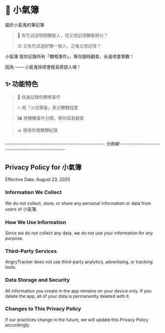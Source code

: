 # 📒 小氣簿

屬於小氣鬼的筆記簿

> 😤 有冇試過明明嬲緊人，但又唔記得嬲緊啲乜？

> 😡 又有冇試過好嬲一個人，之後又唔記得？

小氣簿 幫你記錄所有「嬲嘅事件」，等你隨時翻查，永遠唔會算數！

因為 —— 小氣鬼係唔會輕易原諒人㗎！

## ✨ 功能特色

> 📝 快速記錄你嬲嘅事件

> 🔥 用「火焰等級」表示嬲嬲程度

> 🖼️ 將嬲嬲事件分類，等你容易翻查

> 📊 檢視你嘅嬲嬲紀錄

###### -------------------------------------------------- 分割線 --------------------------------------------------
## Privacy Policy for 小氣簿
Effective Date: August 23, 2025

### Information We Collect
We do not collect, store, or share any personal information or data from users of 小氣簿.

### How We Use Information
Since we do not collect any data, we do not use your information for any purpose.

### Third-Party Services
AngryTracker does not use third-party analytics, advertising, or tracking tools.

### Data Storage and Security
All information you create in the app remains on your device only. If you delete the app, all of your data is permanently deleted with it.

### Changes to This Privacy Policy
If our practices change in the future, we will update this Privacy Policy accordingly.
